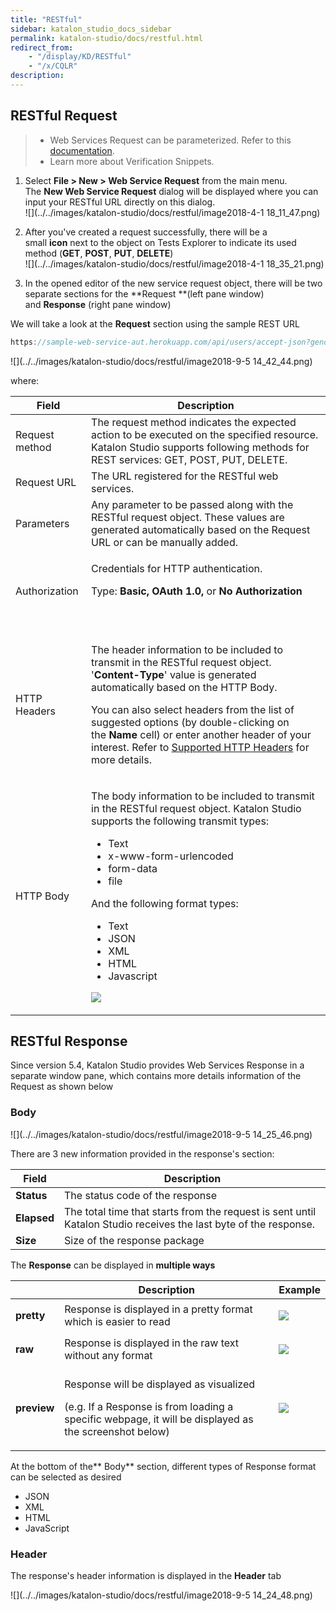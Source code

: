 ```yaml
---
title: "RESTful" 
sidebar: katalon_studio_docs_sidebar
permalink: katalon-studio/docs/restful.html 
redirect_from:
    - "/display/KD/RESTful"
    - "/x/CQLR"
description: 
---
```

RESTful Request
---------------

> *   Web Services Request can be parameterized. Refer to this [documentation](/x/egLR).
> *   Learn more about Verification Snippets.

1.  Select **File > New > Web Service Request** from the main menu. The **New Web Service Request** dialog will be displayed where you can input your RESTful URL directly on this dialog.  
    ![](../../images/katalon-studio/docs/restful/image2018-4-1 18_11_47.png)  
      
    
2.  After you've created a request successfully, there will be a small **icon** next to the object on Tests Explorer to indicate its used method (**GET**, **POST**, **PUT**, **DELETE**)  
    ![](../../images/katalon-studio/docs/restful/image2018-4-1 18_35_21.png)
3.  In the opened editor of the new service request object, there will be two separate sections for the **Request **(left pane window) and **Response** (right pane window)  
      
    

We will take a look at the **Request** section using the sample REST URL

```groovy
https://sample-web-service-aut.herokuapp.com/api/users/accept-json?gender=MALE&age=15
```

![](../../images/katalon-studio/docs/restful/image2018-9-5 14_42_44.png)  
  

where:

<table><thead><tr><th>Field</th><th>Description</th></tr></thead><tbody><tr><td>Request method</td><td>The request method indicates the expected action to be executed on the specified resource. Katalon Studio supports following methods for REST services: GET, POST, PUT, DELETE.</td></tr><tr><td>Request URL</td><td>The URL registered for the RESTful web services.</td></tr><tr><td>Parameters</td><td>Any parameter to be passed along with the RESTful request object. These values are generated automatically based on the Request URL or can be manually added.</td></tr><tr><td><p>Authorization</p></td><td><p>Credentials for HTTP authentication.&nbsp;</p><p>Type:&nbsp;<strong>Basic, OAuth 1.0,&nbsp;</strong>or&nbsp;<strong>No Authorization</strong></p><p>&nbsp;&nbsp;&nbsp;&nbsp;</p></td></tr><tr><td>HTTP Headers</td><td><p>The header information to be included to transmit in the RESTful request object. '<strong>Content-Type</strong>' value is generated automatically based on the HTTP Body.</p><p>You can also select headers from the list of suggested options (by double-clicking on the&nbsp;<strong>Name</strong>&nbsp;cell) or enter another header of your interest. Refer to&nbsp;<a class="external-link" href="https://developer.mozilla.org/en-US/docs/Web/HTTP/Headers" rel="nofollow">Supported HTTP Headers</a>&nbsp;for more details.</p></td></tr><tr><td>HTTP Body</td><td><p>The body information to be included to transmit in the RESTful request object. Katalon Studio supports the following transmit types:</p><ul><li>Text</li><li>x-www-form-urlencoded</li><li>form-data</li><li>file</li></ul><p>And the following format types:</p><ul><li>Text</li><li>JSON</li><li>XML</li><li>HTML</li><li>Javascript</li></ul><p><img src="../../images/katalon-studio/docs/restful/image2018-9-5 14_26_6.png"></p></td></tr></tbody></table>

RESTful Response
----------------

Since version 5.4, Katalon Studio provides Web Services Response in a separate window pane, which contains more details information of the Request as shown below

### Body

![](../../images/katalon-studio/docs/restful/image2018-9-5 14_25_46.png)

There are 3 new information provided in the response's section:

| Field | Description |
| --- | --- |
| **Status** | The status code of the response |
| **Elapsed** | The total time that starts from the request is sent until Katalon Studio receives the last byte of the response. |
| **Size** | Size of the response package |

The **Response** can be displayed in **multiple ways**

<table><thead><tr><th>&nbsp;</th><th>Description</th><th>Example</th></tr></thead><tbody><tr><td><strong>pretty</strong></td><td>Response is displayed in a pretty format which is easier to read</td><td><p><img src="../../images/katalon-studio/docs/restful/Screen Shot 2018-04-10 at 17.23.21.png"></p></td></tr><tr><td><strong>raw</strong></td><td>Response is displayed in the raw text without any format</td><td><p><img src="../../images/katalon-studio/docs/restful/image2018-9-5 14_25_6.png"></p></td></tr><tr><td><strong>preview</strong></td><td><p>Response will be displayed as visualized</p><p>(e.g. If a Response is from loading a specific webpage, it will be displayed as the screenshot below)</p></td><td><p><img src="../../images/katalon-studio/docs/restful/image2018-4-1 19_10_26.png"></p></td></tr></tbody></table>

  
  

At the bottom of the** Body** section, different types of Response format can be selected as desired

*   JSON
*   XML
*   HTML
*   JavaScript

### Header

The response's header information is displayed in the **Header** tab

![](../../images/katalon-studio/docs/restful/image2018-9-5 14_24_48.png)